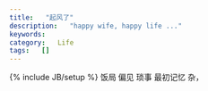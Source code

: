 ```yaml
---
title:   "起风了"
description:   "happy wife, happy life ..."
keywords:   
category:   Life
tags:   [] 
---
```



{% include JB/setup %}
饭局
偏见
琐事
最初记忆
杂，
